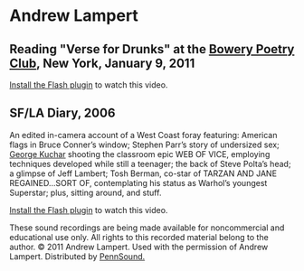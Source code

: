 Andrew Lampert
==============


Reading "Verse for Drunks" at the [Bowery Poetry Club](http://www.bowerypoetry.com/), New York, January 9, 2011
---------------------------------------------------------------------------------------------------------------

[Install the Flash plugin](http://get.adobe.com/flashplayer/) to watch this video.


SF/LA Diary, 2006
-----------------

An edited in-camera account of a West Coast foray featuring: American flags in Bruce Conner’s window; Stephen Parr’s story of undersized sex; [George Kuchar](Kuchar.php) shooting the classroom epic WEB OF VICE, employing techniques developed while still a teenager; the back of Steve Polta’s head; a glimpse of Jeff Lambert; Tosh Berman, co-star of TARZAN AND JANE REGAINED…SORT OF, contemplating his status as Warhol’s youngest Superstar; plus, sitting around, and stuff.

[Install the Flash plugin](http://get.adobe.com/flashplayer/) to watch this video.

These sound recordings are being made available for noncommercial and educational use only.
All rights to this recorded material belong to the author. © 2011 Andrew Lampert.
Used with the permission of Andrew Lampert. Distributed by [PennSound.](../index.html)
